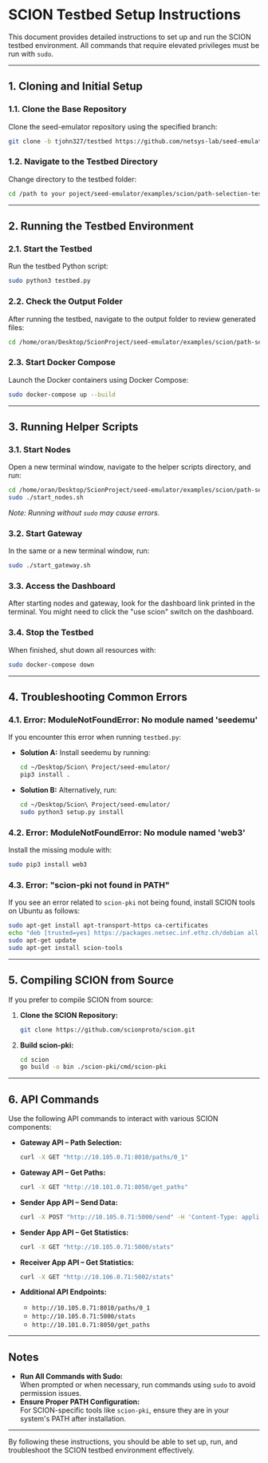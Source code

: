 # SCION Testbed Setup Instructions

This document provides detailed instructions to set up and run the SCION testbed environment. All commands that require elevated privileges must be run with `sudo`.

---

## 1. Cloning and Initial Setup

### 1.1. Clone the Base Repository
Clone the seed-emulator repository using the specified branch:
```bash
git clone -b tjohn327/testbed https://github.com/netsys-lab/seed-emulator.git
```

### 1.2. Navigate to the Testbed Directory
Change directory to the testbed folder:
```bash
cd /path to your poject/seed-emulator/examples/scion/path-selection-testbed
```

---

## 2. Running the Testbed Environment

### 2.1. Start the Testbed
Run the testbed Python script:
```bash
sudo python3 testbed.py
```

### 2.2. Check the Output Folder
After running the testbed, navigate to the output folder to review generated files:
```bash
cd /home/oran/Desktop/ScionProject/seed-emulator/examples/scion/path-selection-testbed/output
```

### 2.3. Start Docker Compose
Launch the Docker containers using Docker Compose:
```bash
sudo docker-compose up --build
```

---

## 3. Running Helper Scripts

### 3.1. Start Nodes
Open a new terminal window, navigate to the helper scripts directory, and run:
```bash
cd /home/oran/Desktop/ScionProject/seed-emulator/examples/scion/path-selection-testbed/helper_scripts
sudo ./start_nodes.sh
```
*Note: Running without `sudo` may cause errors.*

### 3.2. Start Gateway
In the same or a new terminal window, run:
```bash
sudo ./start_gateway.sh
```

### 3.3. Access the Dashboard
After starting nodes and gateway, look for the dashboard link printed in the terminal. You might need to click the "use scion" switch on the dashboard.

### 3.4. Stop the Testbed
When finished, shut down all resources with:
```bash
sudo docker-compose down
```

---

## 4. Troubleshooting Common Errors

### 4.1. Error: ModuleNotFoundError: No module named 'seedemu'
If you encounter this error when running `testbed.py`:
- **Solution A:** Install seedemu by running:
  ```bash
  cd ~/Desktop/Scion\ Project/seed-emulator/
  pip3 install .
  ```
- **Solution B:** Alternatively, run:
  ```bash
  cd ~/Desktop/Scion\ Project/seed-emulator/
  sudo python3 setup.py install
  ```

### 4.2. Error: ModuleNotFoundError: No module named 'web3'
Install the missing module with:
```bash
sudo pip3 install web3
```

### 4.3. Error: "scion-pki not found in PATH"
If you see an error related to `scion-pki` not being found, install SCION tools on Ubuntu as follows:
```bash
sudo apt-get install apt-transport-https ca-certificates
echo "deb [trusted=yes] https://packages.netsec.inf.ethz.ch/debian all main" | sudo tee /etc/apt/sources.list.d/scionlab.list
sudo apt-get update
sudo apt-get install scion-tools
```

---

## 5. Compiling SCION from Source

If you prefer to compile SCION from source:

1. **Clone the SCION Repository:**
   ```bash
   git clone https://github.com/scionproto/scion.git
   ```
2. **Build scion-pki:**
   ```bash
   cd scion
   go build -o bin ./scion-pki/cmd/scion-pki
   ```

---

## 6. API Commands

Use the following API commands to interact with various SCION components:

- **Gateway API – Path Selection:**
  ```bash
  curl -X GET "http://10.105.0.71:8010/paths/0_1"
  ```

- **Gateway API – Get Paths:**
  ```bash
  curl -X GET "http://10.101.0.71:8050/get_paths"
  ```

- **Sender App API – Send Data:**
  ```bash
  curl -X POST "http://10.105.0.71:5000/send" -H 'Content-Type: application/json' -d '{"rate": 10, "duration": 3}'
  ```

- **Sender App API – Get Statistics:**
  ```bash
  curl -X GET "http://10.105.0.71:5000/stats"
  ```

- **Receiver App API – Get Statistics:**
  ```bash
  curl -X GET "http://10.106.0.71:5002/stats"
  ```

- **Additional API Endpoints:**
  - `http://10.105.0.71:8010/paths/0_1`
  - `http://10.105.0.71:5000/stats`
  - `http://10.101.0.71:8050/get_paths`

---

## Notes

- **Run All Commands with Sudo:**  
  When prompted or when necessary, run commands using `sudo` to avoid permission issues.
- **Ensure Proper PATH Configuration:**  
  For SCION-specific tools like `scion-pki`, ensure they are in your system's PATH after installation.

---

By following these instructions, you should be able to set up, run, and troubleshoot the SCION testbed environment effectively.
